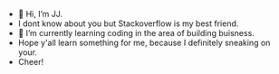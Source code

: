 - 👋 Hi, I’m JJ.
- I dont know about you but Stackoverflow is my best friend.
- 🌱 I’m currently learning coding in the area of building buisness. 
- Hope y'all learn something for me, because I definitely sneaking on your.
- Cheer!


<!---
JJ-Sri/JJ-Sri is a ✨ special ✨ repository because its `README.md` (this file) appears on your GitHub profile.
You can click the Preview link to take a look at your changes.
--->
